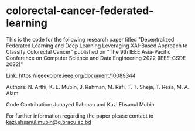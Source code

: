 # colorectal-cancer-federated-learning

This is the code for the following research paper titled 
"Decentralized Federated Learning and Deep Learning Leveraging XAI-Based Approach to Classify Colorectal Cancer"
published on "The 9th IEEE Asia-Pacific Conference on Computer Science and Data Engineering 2022 (IEEE-CSDE 2022)"

Link: https://ieeexplore.ieee.org/document/10089344

Authors: N. Arthi, K. E. Mubin, J. Rahman, M. Rafi, T. T. Sheja, T. Reza, M. A. Alam

Code Contribution: Junayed Rahman and Kazi Ehsanul Mubin

For further information regarding the paper please contact to kazi.ehsanul.mubin@g.bracu.ac.bd
